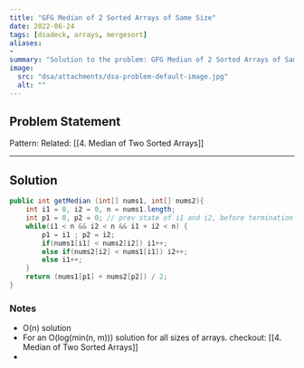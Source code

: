 ```yaml
---
title: "GFG Median of 2 Sorted Arrays of Same Size"
date: 2022-06-24
tags: [dsadeck, arrays, mergesort]
aliases:
- 
summary: "Solution to the problem: GFG Median of 2 Sorted Arrays of Same Size"
image:
  src: "dsa/attachments/dsa-problem-default-image.jpg"
  alt: ""
---
```


## Problem Statement


Pattern: 
Related: [[4. Median of Two Sorted Arrays]]

---

## Solution
``` java
public int getMedian (int[] nums1, int[] nums2){
	int i1 = 0, i2 = 0, n = nums1.length;
	int p1 = 0, p2 = 0; // prev state of i1 and i2, before termination condition is reached
	while(i1 < n && i2 < n && i1 + i2 < n) {
		p1 = i1 ; p2 = i2;
		if(nums1[i1] < nums2[i2]) i1++;
		else if(nums2[i2] < nums1[i1]) i2++;
		else i1++;
	}
	return (nums1[p1] + nums2[p2]) / 2;
}
```

### Notes
- O(n) solution
- For an O(log(min(n, m))) solution for all sizes of arrays. checkout: [[4. Median of Two Sorted Arrays]] 
- 